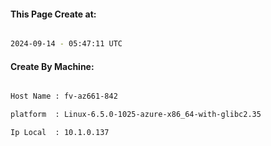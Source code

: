 
   
#### This Page Create at:

```bash

2024-09-14 - 05:47:11 UTC

```

#### Create By Machine:

```bash

Host Name : fv-az661-842

platform  : Linux-6.5.0-1025-azure-x86_64-with-glibc2.35

Ip Local  : 10.1.0.137

```

